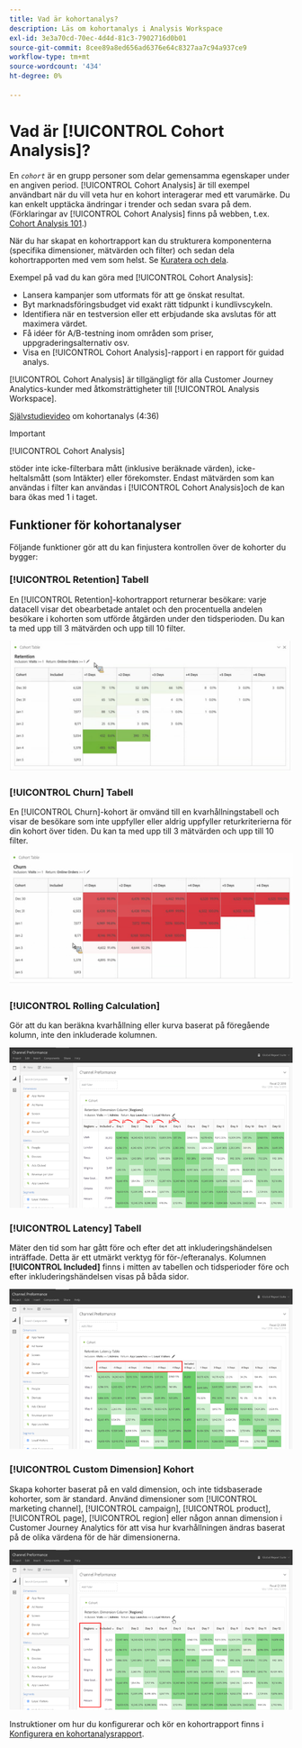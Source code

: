 ```yaml
---
title: Vad är kohortanalys?
description: Läs om kohortanalys i Analysis Workspace
exl-id: 3e3a70cd-70ec-4d4d-81c3-7902716d0b01
source-git-commit: 8cee89a8ed656ad6376e64c8327aa7c94a937ce9
workflow-type: tm+mt
source-wordcount: '434'
ht-degree: 0%

---
```


# Vad är [!UICONTROL Cohort Analysis]?

En *`cohort`* är en grupp personer som delar gemensamma egenskaper under en angiven period. [!UICONTROL Cohort Analysis] är till exempel användbart när du vill veta hur en kohort interagerar med ett varumärke. Du kan enkelt upptäcka ändringar i trender och sedan svara på dem. (Förklaringar av [!UICONTROL Cohort Analysis] finns på webben, t.ex. [Cohort Analysis 101](https://en.wikipedia.org/wiki/Cohort_analysis).)

När du har skapat en kohortrapport kan du strukturera komponenterna (specifika dimensioner, mätvärden och filter) och sedan dela kohortrapporten med vem som helst. Se [Kuratera och dela](/help/analysis-workspace/curate-share/curate.md).

Exempel på vad du kan göra med [!UICONTROL Cohort Analysis]:

* Lansera kampanjer som utformats för att ge önskat resultat.
* Byt marknadsföringsbudget vid exakt rätt tidpunkt i kundlivscykeln.
* Identifiera när en testversion eller ett erbjudande ska avslutas för att maximera värdet.
* Få idéer för A/B-testning inom områden som priser, uppgraderingsalternativ osv.
* Visa en [!UICONTROL Cohort Analysis]-rapport i en rapport för guidad analys.

[!UICONTROL Cohort Analysis] är tillgängligt för alla Customer Journey Analytics-kunder med åtkomsträttigheter till  [!UICONTROL Analysis Workspace].

[Självstudievideo](https://experienceleague.adobe.com/docs/analytics-learn/tutorials/analysis-workspace/cohort-analysis/cohort-analysis-workspace.html)  om kohortanalys (4:36)

>[!IMPORTANT]
>
>[!UICONTROL Cohort Analysis]
>
>stöder inte icke-filterbara mått (inklusive beräknade värden), icke-heltalsmått (som Intäkter) eller förekomster. Endast mätvärden som kan användas i filter kan användas i
>[!UICONTROL Cohort Analysis]och de kan bara ökas med 1 i taget.

## Funktioner för kohortanalyser

Följande funktioner gör att du kan finjustera kontrollen över de kohorter du bygger:

### [!UICONTROL Retention] Tabell

En [!UICONTROL Retention]-kohortrapport returnerar besökare: varje datacell visar det obearbetade antalet och den procentuella andelen besökare i kohorten som utförde åtgärden under den tidsperioden. Du kan ta med upp till 3 mätvärden och upp till 10 filter.

![](assets/retention-report.png)

### [!UICONTROL Churn] Tabell

En [!UICONTROL Churn]-kohort är omvänd till en kvarhållningstabell och visar de besökare som inte uppfyller eller aldrig uppfyller returkriterierna för din kohort över tiden. Du kan ta med upp till 3 mätvärden och upp till 10 filter.

![](assets/churn-report.png)

### [!UICONTROL Rolling Calculation]

Gör att du kan beräkna kvarhållning eller kurva baserat på föregående kolumn, inte den inkluderade kolumnen.

![](assets/cohort-rolling-calculation.png)

### [!UICONTROL Latency] Tabell

Mäter den tid som har gått före och efter det att inkluderingshändelsen inträffade. Detta är ett utmärkt verktyg för för-/efteranalys. Kolumnen **[!UICONTROL Included]** finns i mitten av tabellen och tidsperioder före och efter inkluderingshändelsen visas på båda sidor.

![](assets/cohort-latency.png)

### [!UICONTROL Custom Dimension] Kohort

Skapa kohorter baserat på en vald dimension, och inte tidsbaserade kohorter, som är standard. Använd dimensioner som [!UICONTROL marketing channel], [!UICONTROL campaign], [!UICONTROL product], [!UICONTROL page], [!UICONTROL region] eller någon annan dimension i Customer Journey Analytics för att visa hur kvarhållningen ändras baserat på de olika värdena för de här dimensionerna.

![](assets/cohort-customizable-cohort-row.png)

Instruktioner om hur du konfigurerar och kör en kohortrapport finns i [Konfigurera en kohortanalysrapport](/help/analysis-workspace/visualizations/cohort-table/t-cohort.md).
